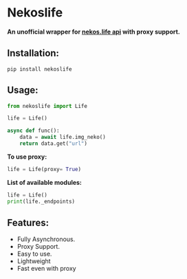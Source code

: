 # Nekoslife
**An unofficial wrapper for [nekos.life api](https://nekos.life/) with proxy support.**


## Installation:
```
pip install nekoslife
```

## Usage:
```python
from nekoslife import Life

life = Life()

async def func():
    data = await life.img_neko()
    return data.get("url")
```

**To use proxy:**
```python
life = Life(proxy= True)
```

**List of available modules:**
```python
life = Life()
print(life._endpoints)
```
## Features:
- Fully Asynchronous.
- Proxy Support.
- Easy to use.
- Lightweight
- Fast even with proxy
